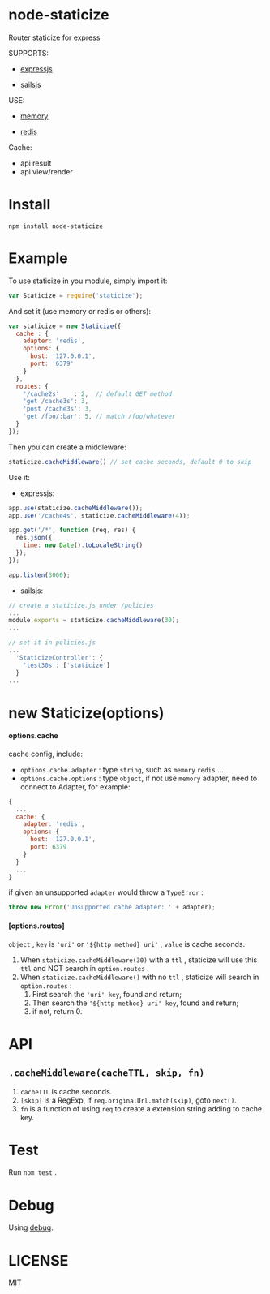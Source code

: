 # node-staticize

Router staticize for express

SUPPORTS:

- [expressjs](https://github.com/strongloop/express)


- [sailsjs](https://github.com/balderdashy/sails)

USE:

- [memory](https://github.com/ptarjan/node-cache)


- [redis](https://github.com/NodeRedis/node_redis)

Cache:

- api result
- api view/render

# Install

``` shell
npm install node-staticize
```

# Example

To use staticize in you module, simply import it:

``` javascript
var Staticize = require('staticize');
```

And set it (use memory or redis or others):

``` javascript
var staticize = new Staticize({
  cache : {
    adapter: 'redis',
    options: {
      host: '127.0.0.1',
      port: '6379'
    }
  },
  routes: {
    '/cache2s'    : 2,  // default GET method
    'get /cache3s': 3,
    'post /cache3s': 3,
    'get /foo/:bar': 5, // match /foo/whatever
  }
});
```

Then you can create a middleware:

``` javascript
staticize.cacheMiddleware() // set cache seconds, default 0 to skip
```

Use it:

- expressjs:

``` javascript
app.use(staticize.cacheMiddleware());
app.use('/cache4s', staticize.cacheMiddleware(4));

app.get('/*', function (req, res) {
  res.json({
    time: new Date().toLocaleString()
  });
});

app.listen(3000);
```

- sailsjs:

``` javascript
// create a staticize.js under /policies
...
module.exports = staticize.cacheMiddleware(30);
...

// set it in policies.js
...
  'StaticizeController': {
    'test30s': ['staticize']
  }
...
```



# new Staticize(options)

#### options.cache

cache config, include:

- `options.cache.adapter` : type `string`, such as `memory` `redis` ...
- `options.cache.options` : type `object`, if not use `memory` adapter, need to connect to Adapter, for example:

``` javascript
{
  ...
  cache: {
    adapter: 'redis',
    options: {
      host: '127.0.0.1',
  	  port: 6379
	}
  }
  ...
}
```

if given an unsupported `adapter` would throw a `TypeError` :

``` javascript
throw new Error('Unsupported cache adapter: ' + adapter);
```


#### [options.routes]

`object` , `key` is `'uri'` or `'${http method} uri'` , `value` is cache seconds.

1. When `staticize.cacheMiddleware(30)` with a `ttl` , staticize will use this `ttl` and NOT search in `option.routes` .
2. When `staticize.cacheMiddleware()` with no `ttl` , staticize will search in `option.routes` :
   1. First search the `'uri' key`, found and return;
   2. Then search the `'${http method} uri' key`, found and return;
   3. if not, return 0.

# API

## `.cacheMiddleware(cacheTTL, skip, fn)`

1. `cacheTTL` is cache seconds.
2. `[skip]` is a RegExp, if `req.originalUrl.match(skip)`, goto `next()`.
3. `fn` is a function of using `req` to create a extension string adding to cache key.


# Test

Run `npm test` .


# Debug

Using [debug](https://github.com/visionmedia/debug).

# LICENSE

MIT
